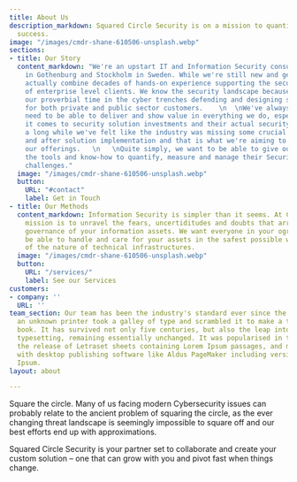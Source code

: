 ```yaml
---
title: About Us
description_markdown: Squared Circle Security is on a mission to quantify your security
  success.
image: "/images/cmdr-shane-610506-unsplash.webp"
sections:
- title: Our Story
  content_markdown: "We're an upstart IT and Information Security consultancy based
    in Gothenburg and Stockholm in Sweden. While we're still new and gearing up, we
    actually combine decades of hands-on experience supporting the security needs
    of enterprise level clients. We know the security landscape because we've done
    our proverbial time in the cyber trenches defending and designing security solutions
    for both private and public sector customers.    \n  \nWe've always felt a strong
    need to be able to deliver and show value in everything we do, especially when
    it comes to security solution investments and their actual security output. For
    a long while we've felt like the industry was missing some crucial steps before
    and after solution implementation and that is what we're aiming to rectify with
    our offerings.   \n   \nQuite simply, we want to be able to give our customers
    the tools and know-how to quantify, measure and manage their Security Operations
    challenges."
  image: "/images/cmdr-shane-610506-unsplash.webp"
  button:
    URL: "#contact"
    label: Get in Touch
- title: Our Methods
  content_markdown: Information Security is simpler than it seems. At Circle2 our
    mission is to unravel the fears, uncertiditudes and doubts that arrise arround
    governance of your information assets. We want everyone in your ogranization to
    be able to handle and care for your assets in the safest possible way, regardless
    of the nature of technical infrastructures.
  image: "/images/cmdr-shane-610506-unsplash.webp"
  button:
    URL: "/services/"
    label: See our Services
customers:
- company: ''
  URL: ''
team_section: Our team has been the industry's standard ever since the 1500s, when
  an unknown printer took a galley of type and scrambled it to make a type specimen
  book. It has survived not only five centuries, but also the leap into electronic
  typesetting, remaining essentially unchanged. It was popularised in the 1960s with
  the release of Letraset sheets containing Lorem Ipsum passages, and more recently
  with desktop publishing software like Aldus PageMaker including versions of Lorem
  Ipsum.
layout: about

---
```

Square the circle. Many of us facing modern Cybersecurity issues can probably relate to the ancient problem of squaring the circle, as the ever changing threat landscape is seemingly impossible to square off and our best efforts end up with approximations.

Squared Circle Security is your partner set to collaborate and create your custom solution – one that can grow with you and pivot fast when things change.